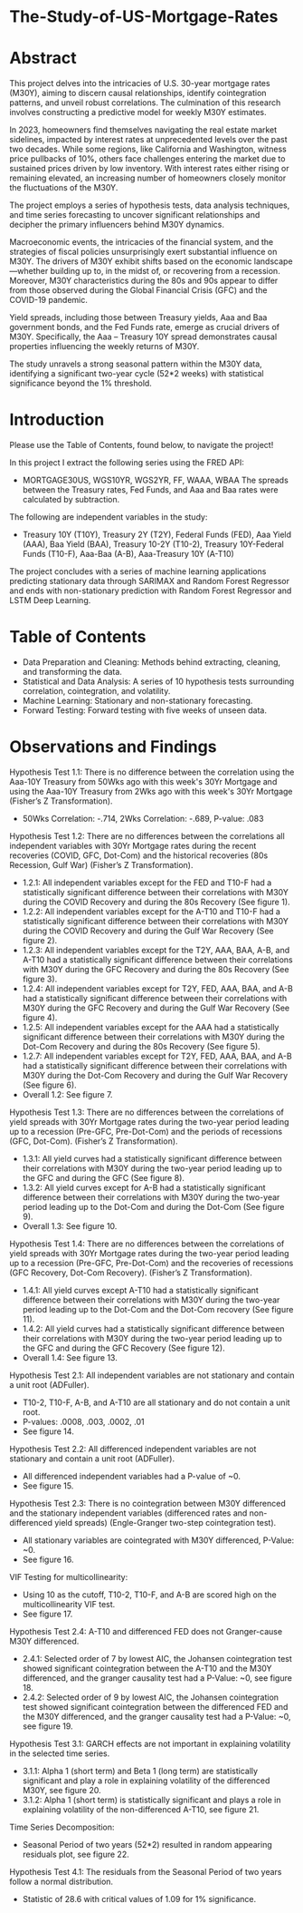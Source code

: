 # The-Study-of-US-Mortgage-Rates

# Abstract

This project delves into the intricacies of U.S. 30-year mortgage rates (M30Y), aiming to discern causal relationships, identify cointegration patterns, and unveil robust correlations. The culmination of this research involves constructing a predictive model for weekly M30Y estimates.

In 2023, homeowners find themselves navigating the real estate market sidelines, impacted by interest rates at unprecedented levels over the past two decades. While some regions, like California and Washington, witness price pullbacks of 10%, others face challenges entering the market due to sustained prices driven by low inventory. With interest rates either rising or remaining elevated, an increasing number of homeowners closely monitor the fluctuations of the M30Y.

The project employs a series of hypothesis tests, data analysis techniques, and time series forecasting to uncover significant relationships and decipher the primary influencers behind M30Y dynamics.

Macroeconomic events, the intricacies of the financial system, and the strategies of fiscal policies unsurprisingly exert substantial influence on M30Y. The drivers of M30Y exhibit shifts based on the economic landscape—whether building up to, in the midst of, or recovering from a recession. Moreover, M30Y characteristics during the 80s and 90s appear to differ from those observed during the Global Financial Crisis (GFC) and the COVID-19 pandemic.

Yield spreads, including those between Treasury yields, Aaa and Baa government bonds, and the Fed Funds rate, emerge as crucial drivers of M30Y. Specifically, the Aaa – Treasury 10Y spread demonstrates causal properties influencing the weekly returns of M30Y.

The study unravels a strong seasonal pattern within the M30Y data, identifying a significant two-year cycle (52*2 weeks) with statistical significance beyond the 1% threshold.

# Introduction

Please use the Table of Contents, found below, to navigate the project!

In this project I extract the following series using the FRED API:
-	MORTGAGE30US, WGS10YR, WGS2YR, FF, WAAA, WBAA
The spreads between the Treasury rates, Fed Funds, and Aaa and Baa rates were calculated by subtraction.

The following are independent variables in the study:
-	Treasury 10Y (T10Y), Treasury 2Y (T2Y), Federal Funds (FED), Aaa Yield (AAA), Baa Yield (BAA), Treasury 10-2Y (T10-2), Treasury 10Y-Federal Funds (T10-F), Aaa-Baa (A-B), Aaa-Treasury 10Y (A-T10)

The project concludes with a series of machine learning applications predicting stationary data through SARIMAX and Random Forest Regressor and ends with non-stationary prediction with Random Forest Regressor and LSTM Deep Learning.

# Table of Contents

-	Data Preparation and Cleaning: Methods behind extracting, cleaning, and transforming the data.
-	Statistical and Data Analysis: A series of 10 hypothesis tests surrounding correlation, cointegration, and volatility.
-	Machine Learning: Stationary and non-stationary forecasting.
-	Forward Testing: Forward testing with five weeks of unseen data.

# Observations and Findings

Hypothesis Test 1.1: There is no difference between the correlation using the Aaa-10Y Treasury from 50Wks ago with this week's 30Yr Mortgage and using the Aaa-10Y Treasury from 2Wks ago with this week's 30Yr Mortgage (Fisher’s Z Transformation).
-	50Wks Correlation: -.714, 2Wks Correlation: -.689, P-value: .083

Hypothesis Test 1.2: There are no differences between the correlations all independent variables with 30Yr Mortgage rates during the recent recoveries (COVID, GFC, Dot-Com) and the historical recoveries (80s Recession, Gulf War) (Fisher’s Z Transformation).
-	1.2.1: All independent variables except for the FED and T10-F had a statistically significant difference between their correlations with M30Y during the COVID Recovery and during the 80s Recovery (See figure 1).
-	1.2.2: All independent variables except for the A-T10 and T10-F had a statistically significant difference between their correlations with M30Y during the COVID Recovery and during the Gulf War Recovery (See figure 2).
-	1.2.3: All independent variables except for the T2Y, AAA, BAA, A-B, and A-T10 had a statistically significant difference between their correlations with M30Y during the GFC Recovery and during the 80s Recovery (See figure 3).
-	1.2.4: All independent variables except for T2Y, FED, AAA, BAA, and A-B had a statistically significant difference between their correlations with M30Y during the GFC Recovery and during the Gulf War Recovery (See figure 4).
-	1.2.5: All independent variables except for the AAA had a statistically significant difference between their correlations with M30Y during the Dot-Com Recovery and during the 80s Recovery (See figure 5).
-	1.2.7: All independent variables except for T2Y, FED, AAA, BAA, and A-B had a statistically significant difference between their correlations with M30Y during the Dot-Com Recovery and during the Gulf War Recovery (See figure 6).
-	Overall 1.2: See figure 7.


Hypothesis Test 1.3: There are no differences between the correlations of yield spreads with 30Yr Mortgage rates during the two-year period leading up to a recession (Pre-GFC, Pre-Dot-Com) and the periods of recessions (GFC, Dot-Com). (Fisher’s Z Transformation).
-	1.3.1: All yield curves had a statistically significant difference between their correlations with M30Y during the two-year period leading up to the GFC and during the GFC (See figure 8).
-	1.3.2: All yield curves except for A-B had a statistically significant difference between their correlations with M30Y during the two-year period leading up to the Dot-Com and during the Dot-Com (See figure 9).
-	Overall 1.3: See figure 10.

Hypothesis Test 1.4: There are no differences between the correlations of yield spreads with 30Yr Mortgage rates during the two-year period leading up to a recession (Pre-GFC, Pre-Dot-Com) and the recoveries of recessions (GFC Recovery, Dot-Com Recovery). (Fisher’s Z Transformation).
-	1.4.1: All yield curves except A-T10 had a statistically significant difference between their correlations with M30Y during the two-year period leading up to the Dot-Com and the Dot-Com recovery (See figure 11).
-	1.4.2: All yield curves had a statistically significant difference between their correlations with M30Y during the two-year period leading up to the GFC and during the GFC Recovery (See figure 12).
-	Overall 1.4: See figure 13.


Hypothesis Test 2.1: All independent variables are not stationary and contain a unit root (ADFuller).
-	T10-2, T10-F, A-B, and A-T10 are all stationary and do not contain a unit root.
-	P-values: .0008, .003, .0002, .01
-	See figure 14.

Hypothesis Test 2.2: All differenced independent variables are not stationary and contain a unit root (ADFuller).
-	All differenced independent variables had a P-value of ~0.
-	See figure 15.

Hypothesis Test 2.3: There is no cointegration between M30Y differenced and the stationary independent variables (differenced rates and non-differenced yield spreads) (Engle-Granger two-step cointegration test).
-	All stationary variables are cointegrated with M30Y differenced, P-Value: ~0.
-	See figure 16.

VIF Testing for multicollinearity:
-	Using 10 as the cutoff, T10-2, T10-F, and A-B are scored high on the multicollinearity VIF test.
-	See figure 17.

Hypothesis Test 2.4: A-T10 and differenced FED does not Granger-cause M30Y differenced.
-	2.4.1: Selected order of 7 by lowest AIC, the Johansen cointegration test showed significant cointegration between the A-T10 and the M30Y differenced, and the granger causality test had a P-Value: ~0, see figure 18.
-	2.4.2: Selected order of 9 by lowest AIC, the Johansen cointegration test showed significant cointegration between the differenced FED and the M30Y differenced, and the granger causality test had a P-Value: ~0, see figure 19.

Hypothesis Test 3.1: GARCH effects are not important in explaining volatility in the selected time series.
-	3.1.1: Alpha 1 (short term) and Beta 1 (long term) are statistically significant and play a role in explaining volatility of the differenced M30Y, see figure 20.
-	 3.1.2: Alpha 1 (short term) is statistically significant and plays a role in explaining volatility of the non-differenced A-T10, see figure 21.

Time Series Decomposition:
-	Seasonal Period of two years (52*2) resulted in random appearing residuals plot, see figure 22.

Hypothesis Test 4.1: The residuals from the Seasonal Period of two years follow a normal distribution.
-	Statistic of 28.6 with critical values of 1.09 for 1% significance.
